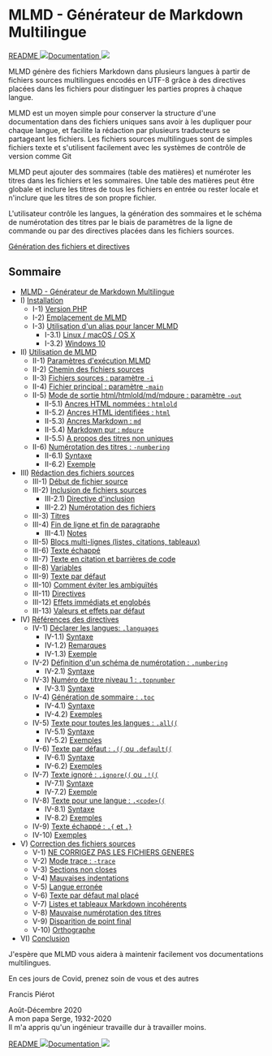 # MLMD - Générateur de Markdown Multilingue<A id="a1"></A>

[README <img src="https://github.com/hampusborgos/country-flags/tree/main/png250px/gb.png">](README.md)[Documentation <img src="https://github.com/hampusborgos/country-flags/tree/main/png250px/gb.png">](docs/MLMD.md)

MLMD génère des fichiers Markdown dans plusieurs langues à partir de fichiers sources
multilingues encodés en UTF-8 grâce à des directives placées dans les fichiers pour distinguer
les parties propres à chaque langue.

MLMD est un moyen simple pour conserver la structure d'une documentation dans des fichiers
uniques sans avoir à les dupliquer pour chaque langue, et facilite la rédaction par plusieurs
traducteurs se partageant les fichiers. Les fichiers sources multilingues sont de simples
fichiers texte et s'utilisent facilement avec les systèmes de contrôle de version comme Git

MLMD peut ajouter des sommaires (table des matières) et numéroter les titres dans les fichiers
et les sommaires. Une table des matières peut être globale et inclure les titres de tous les
fichiers en entrée ou rester locale et n'inclure que les titres de son propre fichier.

L'utilisateur contrôle les langues, la génération des sommaires et le schéma
de numérotation des titres par le biais de paramètres de la ligne de commande ou par
des directives placées dans les fichiers sources.

[Génération des fichiers et directives](Images/FileGeneration.png)

## Sommaire<A id="toc"></A>

- [MLMD - Générateur de Markdown Multilingue](<#a1>)
- I) [Installation](<1-Installation.fr.md#a2>)
  - I-1) [Version PHP](<1-Installation.fr.md#a3>)
  - I-2) [Emplacement de MLMD](<1-Installation.fr.md#a4>)
  - I-3) [Utilisation d'un alias pour lancer MLMD](<1-Installation.fr.md#a5>)
    - I-3.1) [Linux / macOS / OS X](<1-Installation.fr.md#a6>)
    - I-3.2) [Windows 10](<1-Installation.fr.md#a7>)
- II) [Utilisation de MLMD](<2-Using.fr.md#a8>)
  - II-1) [Paramètres d'exécution MLMD](<2-Using.fr.md#a9>)
  - II-2) [Chemin des fichiers sources](<2-Using.fr.md#a10>)
  - II-3) [Fichiers sources : paramètre `-i`](<2-Using.fr.md#a11>)
  - II-4) [Fichier principal : paramètre `-main`](<2-Using.fr.md#a12>)
  - II-5) [Mode de sortie html/htmlold/md/mdpure : paramètre `-out`](<2-Using.fr.md#a13>)
    - II-5.1) [Ancres HTML nommées : `htmlold`](<2-Using.fr.md#a14>)
    - II-5.2) [Ancres HTML identifiées : `html`](<2-Using.fr.md#a15>)
    - II-5.3) [Ancres Markdown : `md`](<2-Using.fr.md#a16>)
    - II-5.4) [Markdown pur : `mdpure`](<2-Using.fr.md#a17>)
    - II-5.5) [A propos des titres non uniques](<2-Using.fr.md#a18>)
  - II-6) [Numérotation des titres : `-numbering`](<2-Using.fr.md#a19>)
    - II-6.1) [Syntaxe](<2-Using.fr.md#a20>)
    - II-6.2) [Exemple](<2-Using.fr.md#a21>)
- III) [Rédaction des fichiers sources](<3-Writing.fr.md#a22>)
  - III-1) [Début de fichier source](<3-Writing.fr.md#a23>)
  - III-2) [Inclusion de fichiers sources](<3-Writing.fr.md#a24>)
    - III-2.1) [Directive d'inclusion](<3-Writing.fr.md#a25>)
    - III-2.2) [Numérotation des fichiers](<3-Writing.fr.md#a26>)
  - III-3) [Titres](<3-Writing.fr.md#a27>)
  - III-4) [Fin de ligne et fin de paragraphe](<3-Writing.fr.md#a28>)
    - III-4.1) [Notes](<3-Writing.fr.md#a29>)
  - III-5) [Blocs multi-lignes (listes, citations, tableaux)](<3-Writing.fr.md#a30>)
  - III-6) [Texte échappé](<3-Writing.fr.md#a31>)
  - III-7) [Texte en citation et barrières de code](<3-Writing.fr.md#a32>)
  - III-8) [Variables](<3-Writing.fr.md#a33>)
  - III-9) [Texte par défaut](<3-Writing.fr.md#a34>)
  - III-10) [Comment éviter les ambiguïtés](<3-Writing.fr.md#a35>)
  - III-11) [Directives](<3-Writing.fr.md#a36>)
  - III-12) [Effets immédiats et englobés](<3-Writing.fr.md#a37>)
  - III-13) [Valeurs et effets par défaut](<3-Writing.fr.md#a38>)
- IV) [Références des directives](<4-Directives.fr.md#a39>)
  - IV-1) [Déclarer les langues: `.languages`](<4-Directives.fr.md#a40>)
    - IV-1.1) [Syntaxe](<4-Directives.fr.md#a41>)
    - IV-1.2) [Remarques](<4-Directives.fr.md#a42>)
    - IV-1.3) [Exemple](<4-Directives.fr.md#a43>)
  - IV-2) [Définition d'un schéma de numérotation : `.numbering`](<4-Directives.fr.md#a44>)
    - IV-2.1) [Syntaxe](<4-Directives.fr.md#a45>)
  - IV-3) [Numéro de titre niveau 1 : `.topnumber`](<4-Directives.fr.md#a46>)
    - IV-3.1) [Syntaxe](<4-Directives.fr.md#a47>)
  - IV-4) [Génération de sommaire : `.toc`](<4-Directives.fr.md#a48>)
    - IV-4.1) [Syntaxe](<4-Directives.fr.md#a49>)
    - IV-4.2) [Exemples](<4-Directives.fr.md#a52>)
  - IV-5) [Texte pour toutes les langues : `.all((`](<4-Directives.fr.md#a53>)
    - IV-5.1) [Syntaxe](<4-Directives.fr.md#a54>)
    - IV-5.2) [Exemples](<4-Directives.fr.md#a55>)
  - IV-6) [Texte par défaut : `.((` ou `.default((`](<4-Directives.fr.md#a56>)
    - IV-6.1) [Syntaxe](<4-Directives.fr.md#a57>)
    - IV-6.2) [Exemples](<4-Directives.fr.md#a58>)
  - IV-7) [Texte ignoré : `.ignore((` ou `.!((`](<4-Directives.fr.md#a59>)
    - IV-7.1) [Syntaxe](<4-Directives.fr.md#a60>)
    - IV-7.2) [Exemple](<4-Directives.fr.md#a61>)
  - IV-8) [Texte pour une langue : `.<code>((`](<4-Directives.fr.md#a62>)
    - IV-8.1) [Syntaxe](<4-Directives.fr.md#a63>)
    - IV-8.2) [Exemples](<4-Directives.fr.md#a64>)
  - IV-9) [Texte échappé : `.{` et `.}`](<4-Directives.fr.md#a65>)
  - IV-10) [Exemples](<4-Directives.fr.md#a66>)
- V) [Correction des fichiers sources](<5-Debugging.fr.md#a67>)
  - V-1) [NE CORRIGEZ PAS LES FICHIERS GENERES](<5-Debugging.fr.md#a68>)
  - V-2) [Mode trace : `-trace`](<5-Debugging.fr.md#a69>)
  - V-3) [Sections non closes](<5-Debugging.fr.md#a70>)
  - V-4) [Mauvaises indentations](<5-Debugging.fr.md#a71>)
  - V-5) [Langue erronée](<5-Debugging.fr.md#a72>)
  - V-6) [Texte par défaut mal placé](<5-Debugging.fr.md#a73>)
  - V-7) [Listes et tableaux Markdown incohérents](<5-Debugging.fr.md#a74>)
  - V-8) [Mauvaise numérotation des titres](<5-Debugging.fr.md#a75>)
  - V-9) [Disparition de point final](<5-Debugging.fr.md#a76>)
  - V-10) [Orthographe](<5-Debugging.fr.md#a77>)
- VI) [Conclusion](<6-Conclusion.fr.md#a78>)

J'espère que MLMD vous aidera à maintenir facilement vos documentations multilingues.

En ces jours de Covid, prenez soin de vous et des autres

Francis Piérot

Août-Décembre 2020<br />
A mon papa Serge, 1932-2020<br />
Il m'a appris qu'un ingénieur travaille dur à travailler moins.

[README <img src="https://www.countryflags.io/gb/flat/16.png">](README.md)[Documentation <img src="https://www.countryflags.io/gb/flat/16.png">](docs/MLMD.md)
